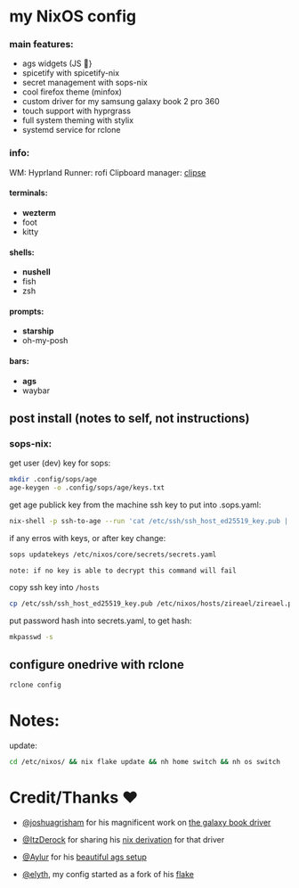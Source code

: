 # my NixOS config

### main features:

- ags widgets (JS 🤮}
- spicetify with spicetify-nix
- secret management with sops-nix
- cool firefox theme (minfox)
- custom driver for my samsung galaxy book 2 pro 360
- touch support with hyprgrass
- full system theming with stylix
- systemd service for rclone

### info:

WM: Hyprland
Runner: rofi
Clipboard manager: [clipse](https://github.com/savedra1/clipse)

#### terminals:

- **wezterm**
- foot
- kitty

#### shells:

- **nushell**
- fish
- zsh

#### prompts:

- **starship**
- oh-my-posh

#### bars:

- **ags**
- waybar

## post install (notes to self, not instructions)

### sops-nix:

get user (dev) key for sops:

```bash
mkdir .config/sops/age
age-keygen -o .config/sops/age/keys.txt
```

get age publick key from the machine ssh key to put into .sops.yaml:

```bash
nix-shell -p ssh-to-age --run 'cat /etc/ssh/ssh_host_ed25519_key.pub | ssh-to-age'
```

if any erros with keys, or after key change:

```bash
sops updatekeys /etc/nixos/core/secrets/secrets.yaml
```
`note: if no key is able to decrypt this command will fail`

copy ssh key into `/hosts`

```bash
cp /etc/ssh/ssh_host_ed25519_key.pub /etc/nixos/hosts/zireael/zireael.pub
```

put password hash into secrets.yaml, to get hash:

```bash
mkpasswd -s
```

## configure onedrive with rclone

```bash
rclone config
```

# Notes:

update:
```bash
cd /etc/nixos/ && nix flake update && nh home switch && nh os switch
```

# Credit/Thanks ❤️

- [@joshuagrisham](https://github.com/joshuagrisham) for his magnificent work on [the galaxy book driver](https://github.com/joshuagrisham/samsung-galaxybook-extras)

- [@ItzDerock](https://github.com/ItzDerock) for sharing his [nix derivation](https://github.com/joshuagrisham/samsung-galaxybook-extras/issues/14#issue-2328871732) for that driver

- [@Aylur](https://github.com/Aylur) for his [beautiful ags setup](https://github.com/Aylur/dotfiles)

- [@elyth](https://github.com/elythh), my config started as a fork of his [flake](https://github.com/elythh/flake)
